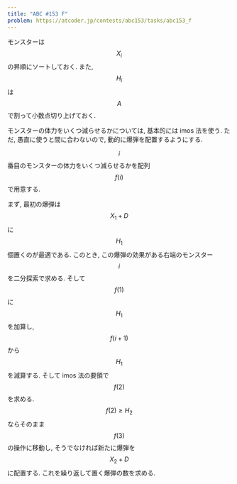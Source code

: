 ```yaml
---
title: "ABC #153 F"
problem: https://atcoder.jp/contests/abc153/tasks/abc153_f
---
```

モンスターは $$ X_i $$ の昇順にソートしておく. また, $$ H_i $$ は $$ A $$ で割って小数点切り上げておく.

モンスターの体力をいくつ減らせるかについては, 基本的には imos 法を使う. ただ, 愚直に使うと間に合わないので, 動的に爆弾を配置するようにする.

$$ i $$ 番目のモンスターの体力をいくつ減らせるかを配列 $$ f(i) $$ で用意する.

まず, 最初の爆弾は $$ X_1 + D $$ に $$ H_1 $$ 個置くのが最適である. このとき, この爆弾の効果がある右端のモンスター $$ i $$ を二分探索で求める. そして $$ f(1) $$ に $$ H_1 $$ を加算し, $$ f(i+1) $$ から $$ H_1 $$ を減算する. そして imos 法の要領で $$ f(2) $$ を求める. $$ f(2) \geq H_2 $$ ならそのまま $$ f(3) $$ の操作に移動し, そうでなければ新たに爆弾を $$ X_2 + D $$ に配置する. これを繰り返して置く爆弾の数を求める.
